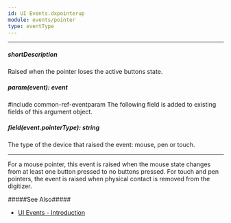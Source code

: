 ```yaml
---
id: UI Events.dxpointerup
module: events/pointer
type: eventType
---
```

---
##### shortDescription
Raised when the pointer loses the active buttons state.

##### param(event): event
#include common-ref-eventparam The following field is added to existing fields of this argument object.

##### field(event.pointerType): string
The type of the device that raised the event: mouse, pen or touch.

---
For a mouse pointer, this event is raised when the mouse state changes from at least one button pressed to no buttons pressed. For touch and pen pointers, the event is raised when physical contact is removed from the digitizer.

#####See Also#####
- [UI Events - Introduction](/Documentation/ApiReference/UI_Widgets/UI_Events/)